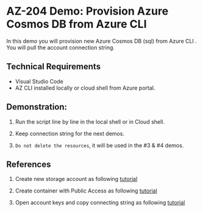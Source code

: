 # AZ-204 Demo: Provision Azure Cosmos DB from Azure CLI 

In this demo you will provision new Azure Cosmos DB (sql) from Azure CLI .
You will pull the account connection string. 


## Technical Requirements

- Visual Studio Code
- AZ CLI installed locally or cloud shell from Azure portal.

## Demonstration:

1. Run the script line by line in the local shell or in Cloud shell.

1. Keep connection string for the next demos.

1. `Do not delete the resources`, it will be used in the #3 & #4 demos.

## References

1. Create new storage account as following [tutorial](https://docs.microsoft.com/en-us/azure/storage/common/storage-account-create?tabs=azure-portal#create-a-storage-account)

1. Create container with Public Access as following [tutorial](https://docs.microsoft.com/en-us/azure/storage/blobs/storage-quickstart-blobs-portal#create-a-container)

1. Open account keys and copy connecting string as following [tutorial](https://docs.microsoft.com/en-us/azure/storage/common/storage-account-keys-manage?tabs=azure-portal)
